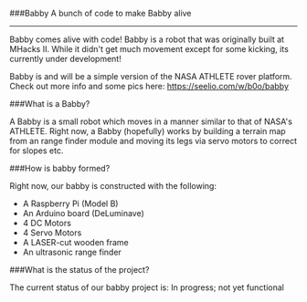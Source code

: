 ###Babby
A bunch of code to make Babby alive

---

Babby comes alive with code!  Babby is a robot that was originally built at MHacks II.  While it didn't get much movement except for some kicking, its currently under development!

Babby is and will be a simple version of the NASA ATHLETE rover platform.  Check out more info and some pics here: https://seelio.com/w/b0o/babby


###What is a Babby?


A Babby is a small robot which moves in a manner similar to that of NASA's ATHLETE. Right now, a Babby (hopefully) works by building a terrain map from an range finder module and moving its legs via servo motors to correct for slopes etc.

###How is babby formed?

Right now, our babby is constructed with the following:

 - A Raspberry Pi (Model B)
 - An Arduino board (DeLuminave)
 - 4 DC Motors
 - 4 Servo Motors
 - A LASER-cut wooden frame
 - An ultrasonic range finder

###What is the status of the project?

The current status of our babby project is:
  In progress; not yet functional
